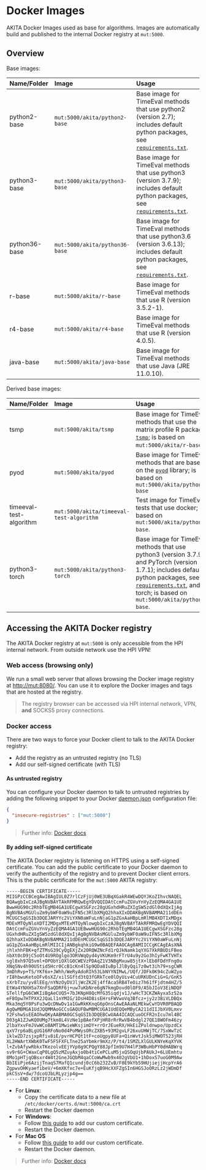 # Docker Images

AKITA Docker Images used as base for algorithms.
Images are automatically build and published to the internal Docker registry at `mut:5000`.

## Overview

Base images:

| Name/Folder | Image | Usage |
| :--- | :---- | :---- |
| python2-base | `mut:5000/akita/python2-base` | Base image for TimeEval methods that use python2 (version 2.7); includes default python packages, see [`requirements.txt`](./python2-base/requirements.txt). |
| python3-base | `mut:5000/akita/python3-base` | Base image for TimeEval methods that use python3 (version 3.7.9); includes default python packages, see [`requirements.txt`](./python3-base/requirements.txt). |
| python36-base | `mut:5000/akita/python36-base` | Base image for TimeEval methods that use python3.6 (version 3.6.13); includes default python packages, see [`requirements.txt`](./python36-base/requirements.txt). |
| r-base | `mut:5000/akita/r-base` | Base image for TimeEval methods that use R (version 3.5.2-1). |
| r4-base | `mut:5000/akita/r4-base` | Base image for TimeEval methods that use R (version 4.0.5). |
| java-base | `mut:5000/akita/java-base` | Base image for TimeEval methods that use Java (JRE 11.0.10). |

Derived base images:

| Name/Folder | Image | Usage |
| :--- | :---- | :---- |
| tsmp | `mut:5000/akita/tsmp` | Base image for TimeEval methods that use the matrix profile R package [`tsmp`](https://github.com/matrix-profile-foundation/tsmp); is based on `mut:5000/akita/r-base`. |
| pyod | `mut:5000/akita/pyod` | Base image for TimeEval methods that are based on the [`pyod`](https://github.com/yzhao062/pyod) library; is based on `mut:5000/akita/python3-base` |
| timeeval-test-algorithm | `mut:5000/akita/timeeval-test-algorithm` | Test image for TimeEval tests that use docker; is based on `mut:5000/akita/python3-base`. |
| python3-torch | `mut:5000/akita/python3-torch` | Base image for TimeEval methods that use python3 (version 3.7.9) and PyTorch (version 1.7.1); includes default python packages, see [`requirements.txt`](./python3-base/requirements.txt), and torch; is based on `mut:5000/akita/python3-base`. |

## Accessing the AKITA Docker registry

The AKITA Docker registry at `mut:5000` is only accessible from the HPI internal network.
From outside network use the HPI VPN!

### Web access (browsing only)

We run a small web server that allows browsing the Docker image registry at [http://mut:8080/](http://mut:8080/).
You can use it to explore the Docker images and tags that are hosted at the registry.

> The registry browser can be accessed via HPI internal network, VPN, **and** SOCKS5 proxy connections.

### Docker access

There are two ways to force your Docker client to talk to the AKITA Docker registry:

- Add the registry as an untrusted registry (no TLS)
- Add our self-signed certificate (with TLS)

#### As untrusted registry

You can configure your Docker daemon to talk to untrusted registries by adding the following snippet to your Docker [daemon.json](https://docs.docker.com/config/daemon/#configure-the-docker-daemon) configuration file:

```json
{
  "insecure-registries" : ["mut:5000"]
}
```

> Further info: [Docker docs](https://docs.docker.com/registry/insecure/#deploy-a-plain-http-registry)

#### By adding self-signed certificate

The AKITA Docker registry is listening on HTTPS using a self-signed certificate.
You can add the public certificate to your Docker daemon to verify the authenticity of the registry and to prevent Docker client errors.
This is the public certificate for the `mut:5000` AKITA registry:

```crt
-----BEGIN CERTIFICATE-----
MIIGPzCCBCegAwIBAgIUL0Z7rlCzFjUj0WE3UBqXGakR4WEwDQYJKoZIhvcNAQEL
BQAwgbIxCzAJBgNVBAYTAkRFMRQwEgYDVQQIDAtCcmFuZGVuYnVyZzEQMA4GA1UE
BwwHUG90c2RhbTEgMB4GA1UECgwXSGFzc28gUGxhdHRuZXIgSW5zdGl0dXQxIjAg
BgNVBAsMGUluZm9ybWF0aW9uIFN5c3RlbXMgQ2hhaXIxDDAKBgNVBAMMA211dDEn
MCUGCSqGSIb3DQEJARYYc2ViYXN0aWFuLnNjaG1pZGxAaHBpLmRlMB4XDTIxMDgx
MDExMTQyNloXDTI2MDgxMTExMTQyNlowgbIxCzAJBgNVBAYTAkRFMRQwEgYDVQQI
DAtCcmFuZGVuYnVyZzEQMA4GA1UEBwwHUG90c2RhbTEgMB4GA1UECgwXSGFzc28g
UGxhdHRuZXIgSW5zdGl0dXQxIjAgBgNVBAsMGUluZm9ybWF0aW9uIFN5c3RlbXMg
Q2hhaXIxDDAKBgNVBAMMA211dDEnMCUGCSqGSIb3DQEJARYYc2ViYXN0aWFuLnNj
aG1pZGxAaHBpLmRlMIICIjANBgkqhkiG9w0BAQEFAAOCAg8AMIICCgKCAgEAsXNA
jhlxhhFBK+qfZTMsG39CyQgEXjZx2ORQWZNcFd1rQJkNamk1qYXG7XkRBUDiFBeo
nbXt0cD9jC5oOt4U9ROglgo3ORVWqQyd4yVKUKm9rFTrU4u9y2Go3hIyFwKTVHTx
sgl8xh97Q5vml+OPObYiOXlG0CWEVzPDAqZ1V3NBgMxuw85jtX+lEb8FDdYFng0u
XNqSNv4h90UStid5Hcr0CcB1cKn4lSp9QDa8IuBplJlByQqi7z0wt3ih79+sgCWR
3mDhRvp+TS/YKf6x+JWhh/WeRyAdoRIh53LbNYYNIMwL/UQf/JDFk0K94cZuWZyo
rI8hbwuKetoOFv6sXZ/xilSGftd3tQ3fGRkTce0lOyUiv4CuURKUDnCiG+G/GnK5
sXrbTzu/yv8lEEg/nYNzOyDVJljWcZK2Ej4ffAca5RB4TeOiz7h61fFjdtm4HZ/5
EtWa4YNXH5a7XnFSaQDRF6j+uw7uKbNre6gN7kmgDovd0lOF9/A5bJIoV3EiNDQF
STellfpG6CWKIiBgAeCUQ5+7bJKNpH8QcMfG35iqdjv1J/wHcT3CKZWAyxa5z52a
eF8Opw7HTPXX2JQaLl1nYMIG/1DsH4D8isEHrsFWVwoVq3Bfcz+jy2z3BiVLDBQx
Mka3mq5Y0PsFu3wQcDNwDv1a1GwRkKKnqG6pOnsCAwEAAaNLMEkwCwYDVR0PBAQD
AgQwMBMGA1UdJQQMMAoGCCsGAQUFBwMBMCUGA1UdEQQeMByCA211dIIJbXV0Lmxv
Y2FshwSsEEAOhwQKyAABMA0GCSqGSIb3DQEBCwUAA4ICAQCuoOCFR2nIcu7ml4BC
D03gA1ZJwKQ0UMg7tkm8L4VzNe1pBAefXPjHR8rRrRwVB4bdgl27QE1BWOFm46zy
2lbaYxvFmJVwWCoBAMT1MwieWKsjimDY+rrOrJEueRX/HkEiZPuldnwpo/UpzdCx
qxV7rp6aBLgUG16RFoNo0d4PoMWysORcZXB5+93M2gvLF26xuUHWjTC/7SxWwTzC
iklwZD7zsjxpRfiv8iE/pvrHCPQt1tF+coUgpy8UFa+QinWvtJsk5iMWOT523jRH
XL2HWArtXWbK0TwF5F5FXFLTne25aYbmkr9mXz/P/t4/1SMZLXlGULKNYeKqXYVK
l+ZvbAfywRbkxTKezolvEEjYVp8g9CPQgY88JpfIm9U7H4lP3WBuHbPY0dHABWrq
sv9r6G+CWaxCqP0LgQ5zMZuyAxjo0b4tiCePCLuM5jxQSOqUjbPAUkJ+6LUEmhtu
8Mo1pHTjqOBsxr4W4t2GneJGQbM4qaCCoWwMwb9x402gVbU1+1hDoxS7uoG0M9Aw
BbIEiPje6AzijTnaqS7MafQ1cundj0cC6b232ZvB/F0E9kYb59HUjiejjHcpYrA6
ZgpwvOHKyaefibeV/+6mXKfxc7e+EuKfjqB9HcXXFZgSIn6HGSJoORzLz2jWDmDf
pkCSsV+dw/7dcoUJbLRLyzjp4g==
-----END CERTIFICATE-----
```

- For **Linux**:
  - Copy the certificate data to a new file at `/etc/docker/certs.d/mut:5000/ca.crt`
  - Restart the Docker daemon
- For **Windows**:
  - Follow [this guide](https://docs.docker.com/docker-for-windows/#add-tls-certificates) to add our custom certificate.
  - Restart the Docker daemon.
- For **Mac OS**
  - Follow [this guide](https://docs.docker.com/docker-for-mac/#add-tls-certificates) to add our custom certificate.
  - Restart the Docker daemon.

> Further info: [Docker docs](https://docs.docker.com/registry/insecure/#use-self-signed-certificates)
